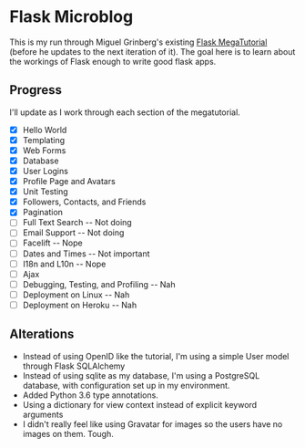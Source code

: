 # Flask Microblog

This is my run through Miguel Grinberg's existing [Flask MegaTutorial](https://blog.miguelgrinberg.com/post/the-flask-mega-tutorial-part-i-hello-world) (before he updates to the next iteration of it).
The goal here is to learn about the workings of Flask enough to write good flask apps.

## Progress

I'll update as I work through each section of the megatutorial.

- [x] Hello World
- [x] Templating
- [x] Web Forms
- [x] Database
- [x] User Logins
- [x] Profile Page and Avatars
- [x] Unit Testing
- [x] Followers, Contacts, and Friends
- [x] Pagination
- [ ] Full Text Search -- Not doing
- [ ] Email Support -- Not doing
- [ ] Facelift -- Nope
- [ ] Dates and Times -- Not important
- [ ] I18n and L10n -- Nope
- [ ] Ajax
- [ ] Debugging, Testing, and Profiling -- Nah
- [ ] Deployment on Linux -- Nah
- [ ] Deployment on Heroku -- Nah

## Alterations 

- Instead of using OpenID like the tutorial, I'm using a simple User model through  Flask SQLAlchemy
- Instead of using sqlite as my database, I'm using a PostgreSQL database, with configuration set up in my environment.
- Added Python 3.6 type annotations.
- Using a dictionary for view context instead of explicit keyword arguments
- I didn't really feel like using Gravatar for images so the users have no images on them. Tough.